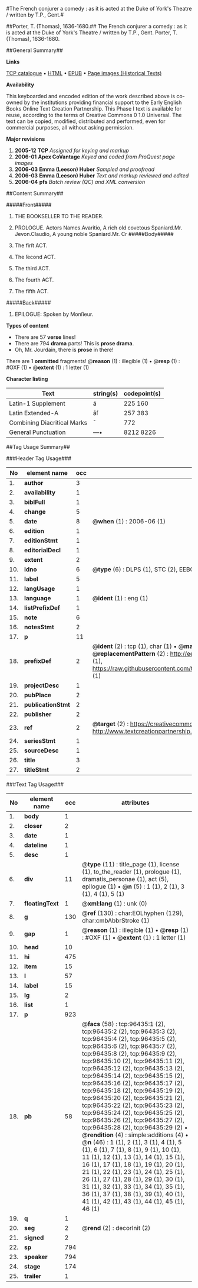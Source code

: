 #The French conjurer a comedy : as it is acted at the Duke of York's Theatre / written by T.P., Gent.#

##Porter, T. (Thomas), 1636-1680.##
The French conjurer a comedy : as it is acted at the Duke of York's Theatre / written by T.P., Gent.
Porter, T. (Thomas), 1636-1680.

##General Summary##

**Links**

[TCP catalogue](http://www.ota.ox.ac.uk/tcp/)  • 
[HTML](http://tei.it.ox.ac.uk/tcp/Texts-HTML/free/A55/A55492.html)  • 
[EPUB](http://tei.it.ox.ac.uk/tcp/Texts-EPUB/free/A55/A55492.epub) • 
[Page images (Historical Texts)](https://data.historicaltexts.jisc.ac.uk/view?pubId=eebo-12998870e&pageId=eebo-12998870e-96435-1)

**Availability**

This keyboarded and encoded edition of the
	       work described above is co-owned by the institutions
	       providing financial support to the Early English Books
	       Online Text Creation Partnership. This Phase I text is
	       available for reuse, according to the terms of Creative
	       Commons 0 1.0 Universal. The text can be copied,
	       modified, distributed and performed, even for
	       commercial purposes, all without asking permission.

**Major revisions**

1. __2005-12__ __TCP__ *Assigned for keying and markup*
1. __2006-01__ __Apex CoVantage__ *Keyed and coded from ProQuest page images*
1. __2006-03__ __Emma (Leeson) Huber__ *Sampled and proofread*
1. __2006-03__ __Emma (Leeson) Huber__ *Text and markup reviewed and edited*
1. __2006-04__ __pfs__ *Batch review (QC) and XML conversion*

##Content Summary##

#####Front#####

1. THE BOOKSELLER TO THE READER.

1. PROLOGUE.
Actors Names.Avaritio, A rich old covetous Spaniard.Mr. Jevon.Claudio, A young noble Spaniard.Mr. Cr
#####Body#####

1. The firſt ACT.

1. The ſecond ACT.

1. The third ACT.

1. The fourth ACT.

1. The fifth ACT.

#####Back#####

1. EPILOGUE: Spoken by Monſieur.

**Types of content**

  * There are 57 **verse** lines!
  * There are 794 **drama** parts! This is **prose drama**.
  * Oh, Mr. Jourdain, there is **prose** in there!

There are 1 **ommitted** fragments! 
 @__reason__ (1) : illegible (1)  •  @__resp__ (1) : #OXF (1)  •  @__extent__ (1) : 1 letter (1)

**Character listing**


|Text|string(s)|codepoint(s)|
|---|---|---|
|Latin-1 Supplement|á |225 160|
|Latin Extended-A|āſ|257 383|
|Combining             Diacritical Marks|̄|772|
|General Punctuation|—•|8212 8226|

##Tag Usage Summary##

###Header Tag Usage###

|No|element name|occ|attributes|
|---|---|---|---|
|1.|__author__|3||
|2.|__availability__|1||
|3.|__biblFull__|1||
|4.|__change__|5||
|5.|__date__|8| @__when__ (1) : 2006-06 (1)|
|6.|__edition__|1||
|7.|__editionStmt__|1||
|8.|__editorialDecl__|1||
|9.|__extent__|2||
|10.|__idno__|6| @__type__ (6) : DLPS (1), STC (2), EEBO-CITATION (1), OCLC (1), VID (1)|
|11.|__label__|5||
|12.|__langUsage__|1||
|13.|__language__|1| @__ident__ (1) : eng (1)|
|14.|__listPrefixDef__|1||
|15.|__note__|6||
|16.|__notesStmt__|2||
|17.|__p__|11||
|18.|__prefixDef__|2| @__ident__ (2) : tcp (1), char (1)  •  @__matchPattern__ (2) : ([0-9\-]+):([0-9IVX]+) (1), (.+) (1)  •  @__replacementPattern__ (2) : http://eebo.chadwyck.com/downloadtiff?vid=$1&page=$2 (1), https://raw.githubusercontent.com/textcreationpartnership/Texts/master/tcpchars.xml#$1 (1)|
|19.|__projectDesc__|1||
|20.|__pubPlace__|2||
|21.|__publicationStmt__|2||
|22.|__publisher__|2||
|23.|__ref__|2| @__target__ (2) : https://creativecommons.org/publicdomain/zero/1.0/ (1), http://www.textcreationpartnership.org/docs/. (1)|
|24.|__seriesStmt__|1||
|25.|__sourceDesc__|1||
|26.|__title__|3||
|27.|__titleStmt__|2||


###Text Tag Usage###

|No|element name|occ|attributes|
|---|---|---|---|
|1.|__body__|1||
|2.|__closer__|2||
|3.|__date__|1||
|4.|__dateline__|1||
|5.|__desc__|1||
|6.|__div__|11| @__type__ (11) : title_page (1), license (1), to_the_reader (1), prologue (1), dramatis_personae (1), act (5), epilogue (1)  •  @__n__ (5) : 1 (1), 2 (1), 3 (1), 4 (1), 5 (1)|
|7.|__floatingText__|1| @__xml:lang__ (1) : unk (0)|
|8.|__g__|130| @__ref__ (130) : char:EOLhyphen (129), char:cmbAbbrStroke (1)|
|9.|__gap__|1| @__reason__ (1) : illegible (1)  •  @__resp__ (1) : #OXF (1)  •  @__extent__ (1) : 1 letter (1)|
|10.|__head__|10||
|11.|__hi__|475||
|12.|__item__|15||
|13.|__l__|57||
|14.|__label__|15||
|15.|__lg__|2||
|16.|__list__|1||
|17.|__p__|923||
|18.|__pb__|58| @__facs__ (58) : tcp:96435:1 (2), tcp:96435:2 (2), tcp:96435:3 (2), tcp:96435:4 (2), tcp:96435:5 (2), tcp:96435:6 (2), tcp:96435:7 (2), tcp:96435:8 (2), tcp:96435:9 (2), tcp:96435:10 (2), tcp:96435:11 (2), tcp:96435:12 (2), tcp:96435:13 (2), tcp:96435:14 (2), tcp:96435:15 (2), tcp:96435:16 (2), tcp:96435:17 (2), tcp:96435:18 (2), tcp:96435:19 (2), tcp:96435:20 (2), tcp:96435:21 (2), tcp:96435:22 (2), tcp:96435:23 (2), tcp:96435:24 (2), tcp:96435:25 (2), tcp:96435:26 (2), tcp:96435:27 (2), tcp:96435:28 (2), tcp:96435:29 (2)  •  @__rendition__ (4) : simple:additions (4)  •  @__n__ (46) : 1 (1), 2 (1), 3 (1), 4 (1), 5 (1), 6 (1), 7 (1), 8 (1), 9 (1), 10 (1), 11 (1), 12 (1), 13 (1), 14 (1), 15 (1), 16 (1), 17 (1), 18 (1), 19 (1), 20 (1), 21 (1), 22 (1), 23 (1), 24 (1), 25 (1), 26 (1), 27 (1), 28 (1), 29 (1), 30 (1), 31 (1), 32 (1), 33 (1), 34 (1), 35 (1), 36 (1), 37 (1), 38 (1), 39 (1), 40 (1), 41 (1), 42 (1), 43 (1), 44 (1), 45 (1), 46 (1)|
|19.|__q__|1||
|20.|__seg__|2| @__rend__ (2) : decorInit (2)|
|21.|__signed__|2||
|22.|__sp__|794||
|23.|__speaker__|794||
|24.|__stage__|174||
|25.|__trailer__|1||

